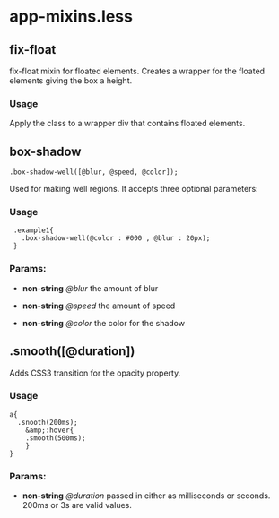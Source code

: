 

<!-- Start /~Amin~/_docs+libs/QUISIA/quisia/Gulp-version/dev/less/app/app-mixins.less -->

# app-mixins.less #

## fix-float 
fix-float mixin for floated elements. Creates a wrapper for the floated elements giving the box a height.

### Usage ###
  Apply the class to a wrapper div that contains floated elements.

## box-shadow ##
    .box-shadow-well([@blur, @speed, @color]);
Used for making well regions. It accepts three optional parameters: 

### Usage ###

     .example1{
       .box-shadow-well(@color : #000 , @blur : 20px);
     }

### Params: 

* **non-string** *@blur* the amount of blur

* **non-string** *@speed* the amount of speed

* **non-string** *@color* the color for the shadow

## .smooth([@duration]) ##
  Adds CSS3 transition for the opacity property.

### Usage ###
    a{
      .snooth(200ms);
        &amp;:hover{
        .smooth(500ms);
        }
    }

### Params: 

* **non-string** *@duration* passed in either as milliseconds or seconds. 200ms or 3s are valid values.

<!-- End /~Amin~/_docs+libs/QUISIA/quisia/Gulp-version/dev/less/app/app-mixins.less -->

